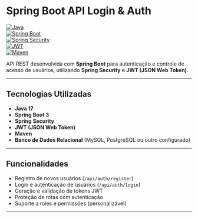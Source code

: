 # Spring Boot API Login & Auth

[![Java](https://img.shields.io/badge/Java-17-blue)](https://www.java.com/)  
[![Spring Boot](https://img.shields.io/badge/Spring%20Boot-3.3.0-brightgreen)](https://spring.io/projects/spring-boot)  
[![Spring Security](https://img.shields.io/badge/Spring%20Security-6.3.0-lightgrey)](https://spring.io/projects/spring-security)  
[![JWT](https://img.shields.io/badge/JWT-Authentication-orange)](https://jwt.io/)  
[![Maven](https://img.shields.io/badge/Maven-4.0.0-red)](https://maven.apache.org/)  

API REST desenvolvida com **Spring Boot** para autenticação e controle de acesso de usuários, utilizando **Spring Security** e **JWT (JSON Web Token)**.  

---

## Tecnologias Utilizadas

- **Java 17**  
- **Spring Boot 3**  
- **Spring Security**  
- **JWT (JSON Web Token)**  
- **Maven**  
- **Banco de Dados Relacional** (MySQL, PostgreSQL ou outro configurado)  

---

## Funcionalidades

- Registro de novos usuários (`/api/auth/register`)  
- Login e autenticação de usuários (`/api/auth/login`)  
- Geração e validação de tokens JWT  
- Proteção de rotas com autenticação  
- Suporte a roles e permissões (personalizável)  

---
